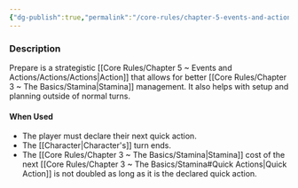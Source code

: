 ```yaml
---
{"dg-publish":true,"permalink":"/core-rules/chapter-5-events-and-actions/basic-actions/prepare/"}
---
```


### Description
Prepare is a strategistic [[Core Rules/Chapter 5 ~ Events and Actions/Actions/Actions\|Action]] that allows for better [[Core Rules/Chapter 3 ~ The Basics/Stamina\|Stamina]] management. It also helps with setup and planning outside of normal turns.

#### When Used
- The player must declare their next quick action.
- The [[Character\|Character's]] turn ends.
- The [[Core Rules/Chapter 3 ~ The Basics/Stamina\|Stamina]] cost of the next [[Core Rules/Chapter 3 ~ The Basics/Stamina#Quick Actions\|Quick Action]] is not doubled as long as it is the declared quick action.
